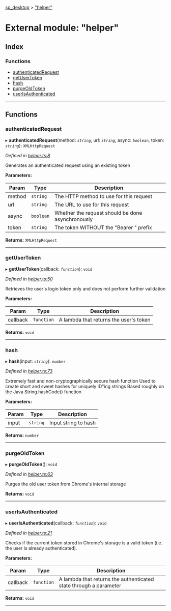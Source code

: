 [sp_desktop](../README.md) > ["helper"](../modules/_helper_.md)

# External module: "helper"

## Index

### Functions

* [authenticatedRequest](_helper_.md#authenticatedrequest)
* [getUserToken](_helper_.md#getusertoken)
* [hash](_helper_.md#hash)
* [purgeOldToken](_helper_.md#purgeoldtoken)
* [userIsAuthenticated](_helper_.md#userisauthenticated)

---

## Functions

<a id="authenticatedrequest"></a>

###  authenticatedRequest

▸ **authenticatedRequest**(method: *`string`*, url: *`string`*, async: *`boolean`*, token: *`string`*): `XMLHttpRequest`

*Defined in [helper.ts:8](https://github.com/sammy0025/SP_Desktop/blob/95cf60f/src/helper.ts#L8)*

Generates an authenticated request using an existing token

**Parameters:**

| Param | Type | Description |
| ------ | ------ | ------ |
| method | `string` |  The HTTP method to use for this request |
| url | `string` |  The URL to use for this request |
| async | `boolean` |  Whether the request should be done asynchronously |
| token | `string` |  The token WITHOUT the "Bearer " prefix |

**Returns:** `XMLHttpRequest`

___
<a id="getusertoken"></a>

###  getUserToken

▸ **getUserToken**(callback: *`function`*): `void`

*Defined in [helper.ts:50](https://github.com/sammy0025/SP_Desktop/blob/95cf60f/src/helper.ts#L50)*

Retrieves the user's login token only and does not perform further validation

**Parameters:**

| Param | Type | Description |
| ------ | ------ | ------ |
| callback | `function` |  A lambda that returns the user's token |

**Returns:** `void`

___
<a id="hash"></a>

###  hash

▸ **hash**(input: *`string`*): `number`

*Defined in [helper.ts:73](https://github.com/sammy0025/SP_Desktop/blob/95cf60f/src/helper.ts#L73)*

Extremely fast and non-cryptographically secure hash function Used to create short and sweet hashes for uniquely ID"ing strings Based roughly on the Java String.hashCode() function

**Parameters:**

| Param | Type | Description |
| ------ | ------ | ------ |
| input | `string` |  Input string to hash |

**Returns:** `number`

___
<a id="purgeoldtoken"></a>

###  purgeOldToken

▸ **purgeOldToken**(): `void`

*Defined in [helper.ts:63](https://github.com/sammy0025/SP_Desktop/blob/95cf60f/src/helper.ts#L63)*

Purges the old user token from Chrome's internal storage

**Returns:** `void`

___
<a id="userisauthenticated"></a>

###  userIsAuthenticated

▸ **userIsAuthenticated**(callback: *`function`*): `void`

*Defined in [helper.ts:21](https://github.com/sammy0025/SP_Desktop/blob/95cf60f/src/helper.ts#L21)*

Checks if the current token stored in Chrome's storage is a valid token (i.e. the user is already authenticated).

**Parameters:**

| Param | Type | Description |
| ------ | ------ | ------ |
| callback | `function` |  A lambda that returns the authenticated state through a parameter |

**Returns:** `void`

___

